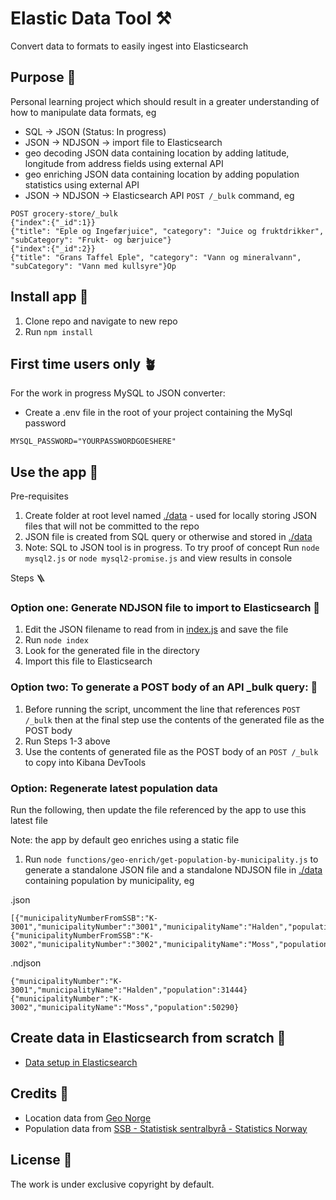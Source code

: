 # Elastic Data Tool ⚒️

Convert data to formats to easily ingest into Elasticsearch

## Purpose 💖

Personal learning project which should result in a greater understanding of how to manipulate data formats, eg

- SQL -> JSON (Status: In progress)
- JSON -> NDJSON -> import file to Elasticsearch
- geo decoding JSON data containing location by adding latitude, longitude from address fields using external API
- geo enriching JSON data containing location by adding population statistics using external API
- JSON -> NDJSON -> Elasticsearch API `POST /_bulk` command, eg

```
POST grocery-store/_bulk
{"index":{"_id":1}}
{"title": "Eple og Ingefærjuice", "category": "Juice og fruktdrikker", "subCategory": "Frukt- og bærjuice"}
{"index":{"_id":2}}
{"title": "Grans Taffel Eple", "category": "Vann og mineralvann", "subCategory": "Vann med kullsyre"}Op
```

## Install app 🐣

1. Clone repo and navigate to new repo
2. Run `npm install`

## First time users only 🪴

For the work in progress MySQL to JSON converter:

- Create a .env file in the root of your project containing the MySql password

```
MYSQL_PASSWORD="YOURPASSWORDGOESHERE"
```

## Use the app 🎷

Pre-requisites

1. Create folder at root level named [./data](./data) - used for locally storing JSON files that will not be committed to the repo
2. JSON file is created from SQL query or otherwise and stored in [./data](./data)
3. Note: SQL to JSON tool is in progress. To try proof of concept Run `node mysql2.js` or `node mysql2-promise.js` and view results in console

Steps 🪜

### Option one: Generate NDJSON file to import to Elasticsearch 💾

1. Edit the JSON filename to read from in [index.js](./index.js) and save the file
2. Run `node index`
3. Look for the generated file in the directory
4. Import this file to Elasticsearch

### Option two: To generate a POST body of an API \_bulk query: 🤖

1. Before running the script, uncomment the line that references `POST /_bulk` then at the final step use the contents of the generated file as the POST body
2. Run Steps 1-3 above
3. Use the contents of generated file as the POST body of an `POST /_bulk` to copy into Kibana DevTools

### Option: Regenerate latest population data

Run the following, then update the file referenced by the app to use this latest file

Note: the app by default geo enriches using a static file

1. Run `node functions/geo-enrich/get-population-by-municipality.js` to generate a standalone JSON file and a standalone NDJSON file in [./data](./data) containing population by municipality, eg

.json

```
[{"municipalityNumberFromSSB":"K-3001","municipalityNumber":"3001","municipalityName":"Halden","population":31444},{"municipalityNumberFromSSB":"K-3002","municipalityNumber":"3002","municipalityName":"Moss","population":50290}]
```

.ndjson

```
{"municipalityNumber":"K-3001","municipalityName":"Halden","population":31444}
{"municipalityNumber":"K-3002","municipalityName":"Moss","population":50290}
```

## Create data in Elasticsearch from scratch 🎸

- [Data setup in Elasticsearch](elasticsearch-data-setup.md)

## Credits 👏

- Location data from [Geo Norge](https://www.geonorge.no/)
- Population data from [SSB - Statistisk sentralbyrå - Statistics Norway](https://www.ssb.no/)

## License 📝

The work is under exclusive copyright by default.
